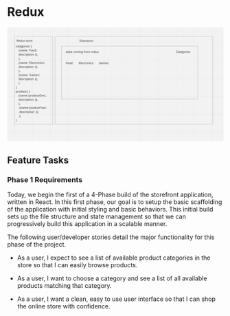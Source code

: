 # Redux

![UML](./src/assets/ReduxUML.png)

## Feature Tasks

### Phase 1 Requirements

Today, we begin the first of a 4-Phase build of the storefront application, written in React. In this first phase, our goal is to setup the basic scaffolding of the application with initial styling and basic behaviors. This initial build sets up the file structure and state management so that we can progressively build this application in a scalable manner.

The following user/developer stories detail the major functionality for this phase of the project.

* As a user, I expect to see a list of available product categories in the store so that I can easily browse products.

* As a user, I want to choose a category and see a list of all available products matching that category.

* As a user, I want a clean, easy to use user interface so that I can shop the online store with confidence.
